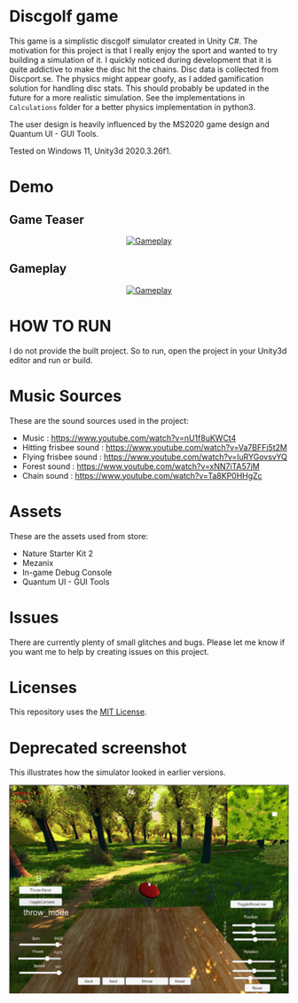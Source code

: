 # Discgolf game

This game is a simplistic discgolf simulator created in Unity C#. The motivation for this project is that I really enjoy the sport and wanted to try building a simulation of it. I quickly noticed during development that it is quite addictive to make the disc hit the chains. 
Disc data is collected from Discport.se.
The physics might appear goofy, as I added gamification solution for handling disc stats. 
This should probably be updated in the future for a more realistic simulation.
See the implementations in `Calculations` folder for a better physics implementation in python3.


The user design is heavily influenced by the MS2020 game design and Quantum UI - GUI Tools.


Tested on Windows 11, Unity3d 2020.3.26f1.

# Demo

## Game Teaser 

<div align="center">
  <a href="https://www.youtube.com/watch?v=xiAc6G1uzJg"><img src="https://img.youtube.com/vi/xiAc6G1uzJg/0.jpg" alt="Gameplay"></a>
</div>


## Gameplay 

<div align="center">
  <a href="https://www.youtube.com/watch?v=4AEqpfchCaQ"><img src="https://img.youtube.com/vi/4AEqpfchCaQ/0.jpg" alt="Gameplay"></a>
</div>


# HOW TO RUN

I do not provide the built project. So to run, open the project in your Unity3d editor and run or build.

# Music Sources

These are the sound sources used in the project:
* Music : https://www.youtube.com/watch?v=nU1f8uKWCt4
* Hitting frisbee sound : https://www.youtube.com/watch?v=Va7BFFj5t2M
* Flying frisbee sound : https://www.youtube.com/watch?v=luRYGovsvYQ
* Forest sound : https://www.youtube.com/watch?v=xNN7iTA57jM
* Chain sound : https://www.youtube.com/watch?v=Ta8KP0HHgZc


# Assets

These are the assets used from store:
* Nature Starter Kit 2
* Mezanix
* In-game Debug Console
* Quantum UI - GUI Tools


# Issues

There are currently plenty of small glitches and bugs. Please let me know if you want me to help by creating issues on this project.

# Licenses

This repository uses the [MIT License](license).

# Deprecated screenshot

This illustrates how the simulator looked in earlier versions.

![Screenshot](Images/screenshot.png)